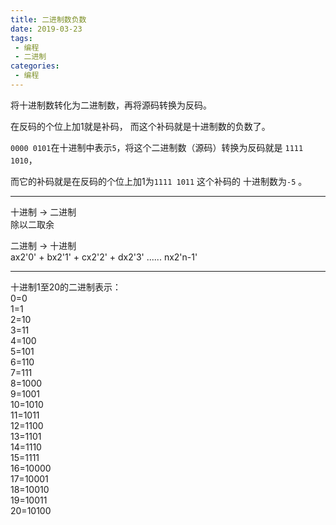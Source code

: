 ```yaml
---
title: 二进制数负数
date: 2019-03-23
tags:
 - 编程
 - 二进制
categories:
 - 编程
---
```



将十进制数转化为二进制数，再将源码转换为反码。

在反码的个位上加1就是补码， 而这个补码就是十进制数的负数了。


`0000 0101`在十进制中表示`5`，将这个二进制数（源码）转换为反码就是 `1111 1010`，

而它的补码就是在反码的个位上加1为`1111 1011` 这个补码的 十进制数为`-5` 。

---

十进制 → 二进制  <br>
除以二取余       <br>


二进制 → 十进制  <br>
ax2'0' + bx2'1' + cx2'2' + dx2'3' ...... nx2'n-1'  <br>

---

十进制1至20的二进制表示： <br>
0=0        <br>
1=1        <br>
2=10       <br>
3=11       <br>
4=100      <br>
5=101      <br>
6=110      <br>
7=111      <br>
8=1000     <br>
9=1001     <br>
10=1010    <br>
11=1011    <br>
12=1100    <br>
13=1101    <br>
14=1110    <br>
15=1111    <br>
16=10000   <br>
17=10001   <br>
18=10010   <br>
19=10011   <br>
20=10100   <br>

